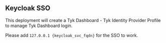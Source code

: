 ## Keycloak SSO
This deployment will create a Tyk Dashboard - Tyk Identity Provider Profile to manage Tyk Dashboard login.

Please add `127.0.0.1 {keycloak_svc_fqdn}` for the SSO to work.
